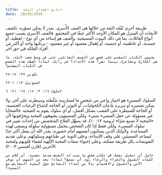 ```yaml
---
title:  تابع «فقدان الثقة»
date:  28/05/2019
---
```


طريقة أخرى تُفْقَد الثقة من خلالها هي العنف الأُسري. بقدر لا يمكن تصوّره، تكشف الأبحاث أن المنزل هو المكان الأوحد الأكثر عنفًا في المجتمع. فالعنف الأسري يصيب جميع أنواع العائلات، بما في ذلك البيوت المسيحية. والعنف هو إساءة من أي نوع - لفظية، أو جسدية، أو عاطفية، أو جنسية، أو إهمال مقصود أو غير مقصود - يرتكبها واحد أو أكثر من أفراد العائلة في حق آخر.

`يحتوي الكتاب المقدس على قصصٍ عن العنف العائلي، حتى في وسط شعب الله. ما هي أفكارك ومشاعرك بينما تقرأ هذه الأعداد؟ في رأيك، لماذا حُفِطت هذه القصص في الكتاب المقدس؟`

`تكوين ٣٧: ١٧-٢٨`

`٢صموئيل ١٣: ١-٢٢`

`٢ملوك ١٦: ٣؛ ١٧: ١٧؛ ٢١: ٦`

السلوك المسيء هو اختيار واعي من شخصٍ ما لممارسة سُلْطته وسيطرته على آخر. ولا يمكن تفسيره أو تبريره بإدمان الكحوليات، أو التوتر، أو الحاجة لإشباع الرغبات الجنسية، أو الحاجة للسيطرة على الغضب بشكل أفضل، أو أي سلوك يقوم به الضحية. فالضحايا غير مسؤولة عن جعل المسيء يسيء. ولكن المسيؤون يشوهون المحبة ويحرّفونها لأن «المحبة لا تصنع شرًا» (رومية ١٣: ١٠). قد يسهِّل العلاج المتخصص من إحداث تغيير في سلوك المسيء، ولكن فقط إذا كان الشخص يتحمل مسؤولية سلوكه ويسعى لهذه المساعدة. ولأولئك الذين يسكبون أنفسهم أمام حضوره، يقدر الله أن يفعل أكثر جدًا ليساعد المسيئين على وقف الإساءة، وعلى التوبة عن طباعهم وسلوكهم، وعلى تقديم التعويضات بكل طريقة ممكنة، وعلى إحتواء صفات المحبة الإلهية لشفاء قلوبهم ولمحبة الآخرين (قارن أفسس ٣: ٢٠).

`حاول أن تتخيل نفسك في مكان شخصٍ ما سبب له العنف صدمة نفسية. أي كلام من كلمات القبول والعزاء والرجاء تود أن تسمع؟ لماذا يعد من المهم أن نوفر الأمن والقبول والاهتمام بدلًا من إسداء النصائح حول كيفية التعايش مع المسيء؟`